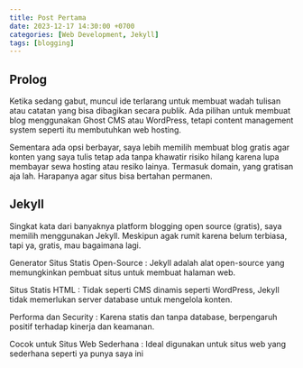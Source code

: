 ```yaml
---
title: Post Pertama
date: 2023-12-17 14:30:00 +0700
categories: [Web Development, Jekyll]
tags: [blogging]
---
```


## Prolog
Ketika sedang gabut, muncul ide terlarang untuk membuat wadah tulisan atau catatan yang bisa dibagikan secara publik. Ada pilihan untuk membuat blog menggunakan Ghost CMS atau WordPress, tetapi content management system seperti itu membutuhkan web hosting. 

Sementara ada opsi berbayar, saya lebih memilih membuat blog gratis agar konten yang saya tulis tetap ada tanpa khawatir risiko hilang karena lupa membayar sewa hosting atau resiko lainya. Termasuk domain, yang gratisan aja lah. Harapanya agar situs bisa bertahan permanen.

## Jekyll
Singkat kata dari banyaknya platform blogging open source (gratis), saya memilih menggunakan Jekyll. Meskipun agak rumit karena belum terbiasa, tapi ya, gratis, mau bagaimana lagi. 

Generator Situs Statis Open-Source
: Jekyll adalah alat open-source yang memungkinkan pembuat situs untuk membuat halaman web.

Situs Statis HTML
: Tidak seperti CMS dinamis seperti WordPress, Jekyll tidak memerlukan server database untuk mengelola konten.

Performa dan Security
: Karena statis dan tanpa database, berpengaruh positif terhadap kinerja dan keamanan.

Cocok untuk Situs Web Sederhana
: Ideal digunakan untuk situs web yang sederhana seperti ya punya saya ini
